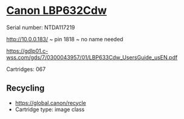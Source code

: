 # [Canon LBP632Cdw](https://maps.app.goo.gl/CCAaQyeyfrr3R4ne7)

Serial number: NTDA117219

http://10.0.0.183/ ~ pin 1818 ~ no name needed

https://gdlp01.c-wss.com/gds/7/0300043957/01/LBP633Cdw_UsersGuide_usEN.pdf

Cartridges: 067

## Recycling

* https://global.canon/recycle
* Cartridge type: image class

